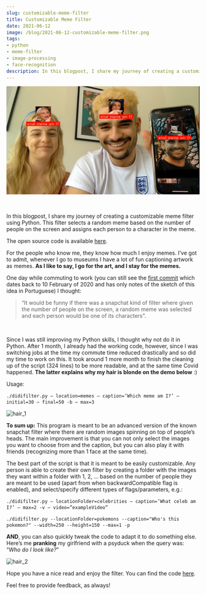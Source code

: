 ```yaml
---
slug: customizable-meme-filter
title: Customizable Meme Filter
date: 2021-06-12
image: /blog/2021-06-12-customizable-meme-filter.png
tags:
- python
- meme-filter
- image-processing
- face-recognition
description: In this blogpost, I share my journey of creating a customizable meme filter using Python. This filter selects a random meme based on the number of people on the screen and assigns each person to a character in the meme.
---
```





<p align="center">
    <img width="600" src="/blog/2021-06-12-customizable-meme-filter.png"/>
</p>

<br />

In this blogpost, I share my journey of creating a customizable meme filter using Python. This filter selects a random meme based on the number of people on the screen and assigns each person to a character in the meme.

The open source code is available [here](https://github.com/DidierRLopes/meme-filter).

<!-- truncate -->

<div style={{borderTop: '1px solid #0088CC', margin: '1.5em 0'}} />

For the people who know me, they know how much I enjoy memes. I’ve got to admit, whenever I go to museums I have a lot of fun captioning artwork as memes. **As I like to say, I go for the art, and I stay for the memes.**

One day while commuting to work (you can still see the [first commit](https://github.com/DidierRLopes/meme-filter/commit/59be427571c96350d9652922b3ab2ba52ddf18af) which dates back to 10 February of 2020 and has only notes of the sketch of this idea in Portuguese) I thought:

> “It would be funny if there was a snapchat kind of filter where given the number of people on the screen, a random meme was selected and each person would be one of its characters”.

<br />

Since I was still improving my Python skills, I thought why not do it in Python. After 1 month, I already had the working code, however, since I was switching jobs at the time my commute time reduced drastically and so did my time to work on this. It took around 1 more month to finish the cleaning up of the script (324 lines) to be more readable, and at the same time Covid happened. **The latter explains why my hair is blonde on the demo below** :)

Usage:

```console
./didifilter.py — location=memes — caption=’Which meme am I?’ — initial=30 — final=50 -b — max=3
```

![hair_1](/blog/2021-06-12-customizable-meme-filter_1.png)

**To sum up:** This program is meant to be an advanced version of the known snapchat filter where there are random images spinning on top of people’s heads. The main improvement is that you can not only select the images you want to choose from and the caption, but you can also play it with friends (recognizing more than 1 face at the same time).

The best part of the script is that it is meant to be easily customizable. Any person is able to create their own filter by creating a folder with the images they want within a folder with 1, 2, … based on the number of people they are meant to be used (apart from when backwardCompatible flag is enabled), and select/specify different types of flags/parameters, e.g.:

```console
./didifilter.py — locationFolder=celebrities — caption=’What celeb am I?’ — max=2 -v — video=”exampleVideo”
```

```console
./didifilter.py --locationFolder=pokemons --caption="Who's this pokemon?" --width=250 --height=150 --max=1 -p
```

**AND**, you can also quickly tweak the code to adapt it to do something else. Here’s me **pranking** my girlfriend with a psyduck when the query was: “_Who do I look like?_”

![hair_2](/blog/2021-06-12-customizable-meme-filter_2.png)

Hope you have a nice read and enjoy the filter. You can find the code [here](https://github.com/DidierRLopes/meme-filter).

Feel free to provide feedback, as always!
